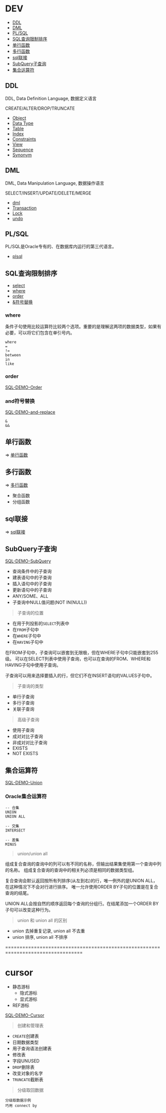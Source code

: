# DEV

- [DDL](#ddl)
- [DML](#dml)
- [PL/SQL](#pl/sql)
- [SQL查询限制排序](#sql查询限制排序)
- [单行函数](#单行函数)
- [多行函数](#多行函数)
- [sql联接](#sql联接)
- [SubQuery子查询](#subquery子查询)
- [集合运算符](#集合运算符)


## DDL

DDL, Data Definition Language, 数据定义语言

CREATE/ALTER/DROP/TRUNCATE

- [Object](ddl/Object.md)
- [Data Type](ddl/DataType.md)
- [Table](ddl/Table.md)
- [Index](ddl/Index.md)
- [Constraints](ddl/Constraints.md)
- [View](ddl/View.md)
- [Sequence](ddl/Sequence.md)
- [Synonym](ddl/Synonym.md)


## DML

DML, Data Manipulation Language, 数据操作语言

SELECT/INSERT/UPDATE/DELETE/MERGE

- [dml](dml/dml.md)
- [Transaction](dml/Transaction.md)
- [Lock](dml/Lock.md)
- [undo](dml/undo.md)


## PL/SQL

PL/SQL是Oracle专有的、在数据库内运行的第三代语言。

- [plsql](plsql/plsql.md)


## SQL查询限制排序

- [select](select/Select.md)
- [where](#where)
- [order](#order)
- [&符号替换](#and符号替换)

### where

条件子句使用比较运算符比较两个选项。重要的是理解这两项的数据类型，如果有必要，可以将它们包含在单引号内。

```oracle
where
=
!=
between
in
like
```

### order

[SQL-DEMO-Order](../sql_scripts/dev/sql_select/order.sql)


### and符号替换

[SQL-DEMO-and-replace](../sql_scripts/dev/sql_select/and-replace.sql)

```oracle
&
&&
```

## 单行函数

=> [单行函数](function/Function.md)

## 多行函数

=> [多行函数](function/Function_multi.md)

- 聚合函数
- 分组函数


## sql联接

=> [sql联接](join/join.md)


## SubQuery子查询

[SQL-DEMO-SubQuery](../sql_scripts/dev/sql_select/sub_select.sql)

- 查询条件中的子查询
- 建表语句中的子查询
- 插入语句中的子查询
- 更新语句中的子查询
- ANY/SOME、ALL
- 子查询中NULL值问题(NOT IN(NULL))

> 子查询的位置

- 在用于列投影的`SELECT`列表中
- 在`FROM`子句中
- 在`WHERE`子句中
- 在`HAVING`子句中

在FROM子句中，子查询可以嵌套到无限极，但在WHERE子句中只能嵌套到255级。
可以在SELECT列表中使用子查询，也可以在查询的FROM、WHERE和HAVING子句中使用子查询。

子查询可以用来选择要插入的行，但它们不在INSERT语句的VALUES子句中。

> 子查询的类型

- 单行子查询
- 多行子查询
- 关联子查询

> 高级子查询

- 使用子查询
- 成对对比子查询
- 非成对对比子查询
- EXISTS
- NOT EXISTS


## 集合运算符

[SQL-DEMO-Union](../sql_scripts/dev/union/union.sql)

### Oracle集合运算符

```oracle
-- 合集
UNION
UNION ALL

-- 交集
INTERSECT

-- 差集
MINUS
```

> union/union all

组成复合查询的查询中的列可以有不同的名称，但输出结果集使用第一个查询中列的名称。
组成复合查询的查询中的相关列必须是相同的数据类型组。

复合查询会默认返回按所有列排序(从左到右)的行，唯一例外的是UNION ALL，在这种情况下不会对行进行排序。
唯一允许使用ORDER BY子句的位置是在复合查询的结尾。

UNION ALL会按自然的顺序返回每个查询的分组行。在结尾添加一个ORDER BY子句可以改变这种行为。

> union 和 union all 的区别

- union 去掉重复记录, union all 不去重
- union 排序, union all 不排序




=================================================================================



# cursor

- 静态游标
  - 隐式游标
  - 显式游标
- REF游标

[SQL-DEMO-Cursor](../sql_scripts/dev/cursor.sql)


> 创建和管理表


- `CREATE`创建表
- 日期数据类型
- 用子查询语法创建表
- 修改表
- 字段UNUSED
- `DROP`删除表
- 改变对象的名字
- `TRUNCATE`截断表



> 分级取回数据

```oracle
分级取数据示例
巧用 connect by
```
